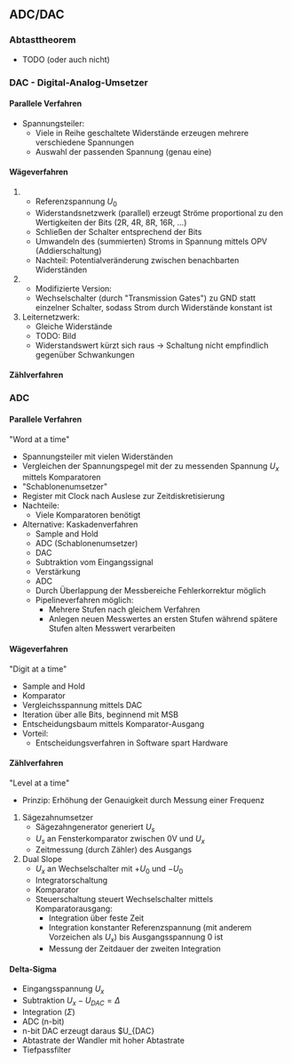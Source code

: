 ## ADC/DAC
### Abtasttheorem
* TODO (oder auch nicht)

### DAC - Digital-Analog-Umsetzer
#### Parallele Verfahren
* Spannungsteiler:
  * Viele in Reihe geschaltete Widerstände erzeugen mehrere verschiedene Spannungen
  * Auswahl der passenden Spannung (genau eine)

#### Wägeverfahren
1. * Referenzspannung $U_0$
   * Widerstandsnetzwerk (parallel) erzeugt Ströme proportional zu den Wertigkeiten der Bits (2R, 4R, 8R, 16R, ...)
   * Schließen der Schalter entsprechend der Bits
   * Umwandeln des (summierten) Stroms in Spannung mittels OPV (Addierschaltung)
   * Nachteil: Potentialveränderung zwischen benachbarten Widerständen
2. * Modifizierte Version:
   * Wechselschalter (durch "Transmission Gates") zu GND statt einzelner Schalter, sodass Strom durch Widerstände konstant ist
3. Leiternetzwerk:
   * Gleiche Widerstände
   * TODO: Bild
   * Widerstandswert kürzt sich raus -> Schaltung nicht empfindlich gegenüber Schwankungen


#### Zählverfahren


### ADC
#### Parallele Verfahren
"Word at a time"

* Spannungsteiler mit vielen Widerständen
* Vergleichen der Spannungspegel mit der zu messenden Spannung $U_x$ mittels Komparatoren
* "Schablonenumsetzer"
* Register mit Clock nach Auslese zur Zeitdiskretisierung
* Nachteile:
  * Viele Komparatoren benötigt
* Alternative: Kaskadenverfahren
  * Sample and Hold
  * ADC (Schablonenumsetzer)
  * DAC
  * Subtraktion vom Eingangssignal
  * Verstärkung
  * ADC
  * Durch Überlappung der Messbereiche Fehlerkorrektur möglich
  * Pipelineverfahren möglich:
    * Mehrere Stufen nach gleichem Verfahren
    * Anlegen neuen Messwertes an ersten Stufen während spätere Stufen alten Messwert verarbeiten

#### Wägeverfahren
"Digit at a time"

* Sample and Hold
* Komparator
* Vergleichsspannung mittels DAC
* Iteration über alle Bits, beginnend mit MSB
* Entscheidungsbaum mittels Komparator-Ausgang
* Vorteil:
  * Entscheidungsverfahren in Software spart Hardware

#### Zählverfahren
"Level at a time"

* Prinzip: Erhöhung der Genauigkeit durch Messung einer Frequenz 
1. Sägezahnumsetzer
   * Sägezahngenerator generiert $U_s$
   * $U_s$ an Fensterkomparator zwischen 0V und $U_x$
   * Zeitmessung (durch Zähler) des Ausgangs
2. Dual Slope
   * $U_x$ an Wechselschalter mit $+U_0$ und $-U_0$
   * Integratorschaltung
   * Komparator
   * Steuerschaltung steuert Wechselschalter mittels Komparatorausgang:
     * Integration über feste Zeit
     * Integration konstanter Referenzspannung (mit anderem Vorzeichen als $U_x$) bis    Ausgangsspannung 0 ist
     * Messung der Zeitdauer der zweiten Integration

#### Delta-Sigma
* Eingangsspannung $U_x$
* Subtraktion $U_x-U_{DAC} = \Delta$
* Integration ($\Sigma$)
* ADC (n-bit)
* n-bit DAC erzeugt daraus $U_{DAC}
* Abtastrate der Wandler mit hoher Abtastrate
* Tiefpassfilter
